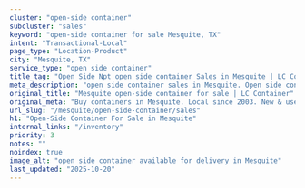 ```yaml
---
cluster: "open-side container"
subcluster: "sales"
keyword: "open-side container for sale Mesquite, TX"
intent: "Transactional-Local"
page_type: "Location-Product"
city: "Mesquite, TX"
service_type: "open side container"
title_tag: "Open Side Npt open side container Sales in Mesquite | LC Container"
meta_description: "open side container sales in Mesquite. Open side containers for oversized cargo. Fast delivery, competitive pricing. Serving open side container area. Quote ID: ESE. Call (214) 524-4168 for your free quote today."
original_title: "Mesquite open-side container for sale | LC Container"
original_meta: "Buy containers in Mesquite. Local since 2003. New & used inventory. Fast delivery. Get your free quote — call (214) 524-4168 today. LC Container — your trust..."
url_slug: "/mesquite/open-side-container/sales"
h1: "Open-Side Container For Sale in Mesquite"
internal_links: "/inventory"
priority: 3
notes: ""
noindex: true
image_alt: "open side container available for delivery in Mesquite"
last_updated: "2025-10-20"
---
```


<!-- TODO: Add unique city/inventory copy, images, and internal links here. -->
